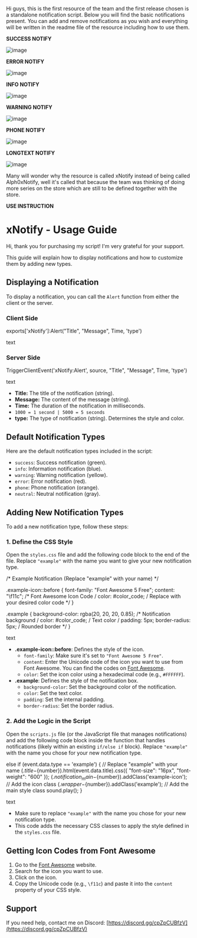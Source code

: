 Hi guys, this is the first resource of the team and the first release chosen is a standalone notification script. Below you will find the basic notifications present. You can add and remove notifications as you wish and everything will be written in the readme file of the resource including how to use them.

**SUCCESS NOTIFY**

![image](https://github.com/user-attachments/assets/95af1d5a-88c4-43d5-b5b1-5f5a59e6c4e3)

**ERROR NOTIFY**

![image](https://github.com/user-attachments/assets/a02eae38-17b3-466c-900d-50e67da2fe76)

**INFO NOTIFY**

![image](https://github.com/user-attachments/assets/2043fb53-6e7d-405a-aca5-da8af434fe9e)

**WARNING NOTIFY**

![image](https://github.com/user-attachments/assets/3710b3ab-e653-4966-bee5-332170b85b3d)

**PHONE NOTIFY**

![image](https://github.com/user-attachments/assets/46d3f025-d3a0-4aad-8cae-079f6afea12b)

**LONGTEXT NOTIFY**

![image](https://github.com/user-attachments/assets/a3dc7510-90cf-45aa-bdd5-0e51ee60480a)


Many will wonder why the resource is called xNotify instead of being called Alph0xNotify, well it's called that because the team was thinking of doing more series on the store which are still to be defined together with the store.

**USE INSTRUCTION**

# xNotify - Usage Guide

Hi, thank you for purchasing my script! I'm very grateful for your support.

This guide will explain how to display notifications and how to customize them by adding new types.

## Displaying a Notification

To display a notification, you can call the `Alert` function from either the client or the server.

### Client Side

exports['xNotify']:Alert("Title", "Message", Time, 'type')

text

### Server Side

TriggerClientEvent('xNotify:Alert', source, "Title", "Message", Time, 'type')

text

*   **Title:** The title of the notification (string).
*   **Message:** The content of the message (string).
*   **Time:** The duration of the notification in milliseconds.  
*   `1000 = 1 second | 5000 = 5 seconds`
*   **type:** The type of notification (string). Determines the style and color.

## Default Notification Types

Here are the default notification types included in the script:

*   `success`: Success notification (green).
*   `info`: Information notification (blue).
*   `warning`: Warning notification (yellow).
*   `error`: Error notification (red).
*   `phone`: Phone notification (orange).
*   `neutral`: Neutral notification (gray).

## Adding New Notification Types

To add a new notification type, follow these steps:

### 1. Define the CSS Style

Open the `styles.css` file and add the following code block to the end of the file. Replace `"example"` with the name you want to give your new notification type.

/* Example Notification (Replace "example" with your name) */

.example-icon::before {
font-family: "Font Awesome 5 Free";
content: "\f11c"; /* Font Awesome Icon Code /
color: #color_code; / Replace with your desired color code */
}

.example {
background-color: rgba(20, 20, 20, 0.85); /* Notification background /
color: #color_code; / Text color /
padding: 5px;
border-radius: 5px; / Rounded border */
}

text

*   **.example-icon::before**: Defines the style of the icon.
    *   `font-family`: Make sure it's set to `"Font Awesome 5 Free"`.
    *   `content`: Enter the Unicode code of the icon you want to use from Font Awesome. You can find the codes on [Font Awesome](https://fontawesome.com/v5.15/icons?d=gallery&p=2).
    *   `color`: Set the icon color using a hexadecimal code (e.g., `#FFFFFF`).
*   **.example**: Defines the style of the notification box.
    *   `background-color`: Set the background color of the notification.
    *   `color`: Set the text color.
    *   `padding`: Set the internal padding.
    *   `border-radius`: Set the border radius.

### 2. Add the Logic in the Script

Open the `scripts.js` file (or the JavaScript file that manages notifications) and add the following code block inside the function that handles notifications (likely within an existing `if/else if` block). Replace `"example"` with the name you chose for your new notification type.

else if (event.data.type == 'example') { // Replace "example" with your name
$(.title-${number}).html(event.data.title).css({
"font-size": "16px",
"font-weight": "600"
});
$(.notification_main-${number}).addClass('example-icon'); // Add the icon class
$(.wrapper-${number}).addClass('example'); // Add the main style class
sound.play();
}

text

*   Make sure to replace `"example"` with the name you chose for your new notification type.
*   This code adds the necessary CSS classes to apply the style defined in the `styles.css` file.

## Getting Icon Codes from Font Awesome

1.  Go to the [Font Awesome](https://fontawesome.com/v5.15/icons?d=gallery&p=2) website.
2.  Search for the icon you want to use.
3.  Click on the icon.
4.  Copy the Unicode code (e.g., `\f11c`) and paste it into the `content` property of your CSS style.

## Support

If you need help, contact me on Discord: [https://discord.gg/cpZpCUBfzV](https://discord.gg/cpZpCUBfzV)
